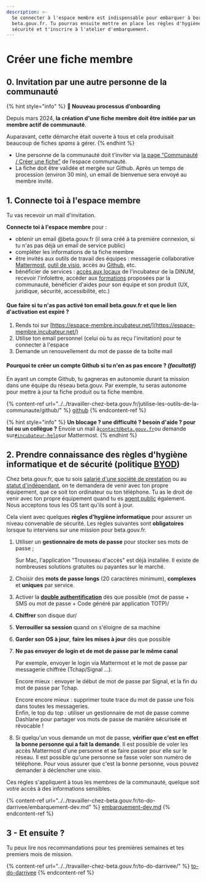 ```yaml
---
description: >-
  Se connecter à l'espace membre est indispensable pour embarquer à bord de
  beta.gouv.fr. Tu pourras ensuite mettre en place les règles d'hygiène de
  sécurité et t'inscrire à l'atelier d'embarquement.
---
```


# Créer une fiche membre

## 0. Invitation par une autre personne de la communauté

{% hint style="info" %}
**👋 Nouveau processus d’onboarding**

Depuis mars 2024, **la création d'une fiche membre doit être initiée par un membre actif de communauté**.

Auparavant, cette démarche était ouverte à tous et cela produisait beaucoup de fiches _spams_ à gérer.
{% endhint %}

* Une personne de la communauté doit t'inviter via [la page “Communauté / Créer une fiche”](https://espace-membre.incubateur.net/community/create) de l’espace communauté.
* La fiche doit être validée et mergée sur Github. Après un temps de procession (environ 30 min), un email de bienvenue sera envoyé au membre invité.

## 1. Connecte toi à l'espace membre

Tu vas recevoir un mail d'invitation.

**Connecte toi à l'espace membre** pour :

* obtenir un email @beta.gouv.fr (il sera créé à ta première connexion, si tu n'as pas déjà un email de service public)
* compléter les informations de ta fiche membre
* être invités aux outils de travail des équipes : messagerie collaborative [Mattermost](../../travailler-chez-beta.gouv.fr/jutilise-les-outils-de-la-communaute/mattermost/), [outil de visio](../../travailler-chez-beta.gouv.fr/jutilise-les-outils-de-la-communaute/faire-une-visio/), accès au [Github](../../travailler-chez-beta.gouv.fr/jutilise-les-outils-de-la-communaute/github/), etc.
* bénéficier de services : [accès aux locaux](../../decouvrir-les-guides-des-autres-incubateurs/incubateur-de-la-dinum/badge-pour-travailler-a-segur/) de l'incubateur de la DINUM, recevoir l'infolettre, accéder aux [formations](../../travailler-chez-beta.gouv.fr/se-former/) proposées par la communauté, bénéficier d'aides pour son équipe et son produit (UX, juridique, sécurité, accessibilité, etc.)

#### Que faire si tu n'as pas activé ton email beta.gouv.fr et que le lien d'activation est expiré ?

1. Rends toi sur [https://espace-membre.incubateur.net/](https://espace-membre.incubateur.net/)
2. Utilise ton email personnel (celui où tu as reçu l'invitation) pour te connecter à l'espace
3. Demande un renouvellement du mot de passe de ta boîte mail

#### Pourquoi te créer un compte Github si tu n'en as pas encore ? _**(facultatif)**_

En ayant un compte Github, tu gagneras en autonomie durant ta mission dans une équipe du réseau beta.gouv. Par exemple, tu seras autonome pour mettre à jour ta fiche produit ou ta fiche membre.

{% content-ref url="../../travailler-chez-beta.gouv.fr/jutilise-les-outils-de-la-communaute/github/" %}
[github](../../travailler-chez-beta.gouv.fr/jutilise-les-outils-de-la-communaute/github/)
{% endcontent-ref %}

{% hint style="info" %}
**Un blocage ? une difficulté ? besoin d'aide ? pour toi ou un collègue ?** Envoie un mail à[`contact@beta.gouv.fr`](mailto:contact@beta.gouv.Fr)ou demande sur[`#incubateur-help`](https://mattermost.incubateur.net/betagouv/channels/incubateur-help)sur Mattermost.
{% endhint %}

## 2. Prendre connaissance des règles d'hygiène informatique et de sécurité (politique [BYOD](https://fr.wikipedia.org/wiki/Bring\_your\_own\_device))

Chez beta.gouv.fr, que tu sois [salarié d'une société de prestation](../../travailler-chez-beta.gouv.fr/actions-transverses/sengager-dans-une-action-transverse/salaries-des-societes-de-prestation.md) ou au [statut d'indépendant](../../travailler-chez-beta.gouv.fr/actions-transverses/sengager-dans-une-action-transverse/independants-freelances.md), on te demandera de venir avec ton propre équipement, que ce soit ton ordinateur ou ton téléphone. Tu as le droit de venir avec ton propre équipement quand tu es [agent public](../../travailler-chez-beta.gouv.fr/actions-transverses/les-differents-statuts/fonctionnaires-et-contractuels-de-la-fonction-publique.md) également. Nous acceptons tous les OS tant qu'ils sont à jour.

Cela vient avec quelques **règles d'hygiène informatique** pour assurer un niveau convenable de sécurité. Les règles suivantes sont **obligatoires** lorsque tu interviens sur une mission pour beta.gouv.fr.

1.  Utiliser un **gestionnaire de mots de passe** pour stocker ses mots de passe ;

    Sur Mac, l'application "Trousseau d'accès" est déjà installée. Il existe de nombreuses solutions gratuites ou payantes sur le marché.
2. Choisir des **mots de passe longs** (20 caractères minimum), **complexes** et **uniques** par service.
3. Activer la [**double authentification**](https://fr.wikipedia.org/wiki/Double\_authentification) dès que possible (mot de passe + SMS ou mot de passe + Code généré par application TOTP)/
4. **Chiffrer** son disque dur/
5. **Verrouiller sa session** quand on s'éloigne de sa machine
6. **Garder son OS à jour**, **faire les mises à jour** dès que possible
7.  **Ne pas envoyer de login et de mot de passe par le même canal**

    Par exemple, envoyer le login via Mattermost et le mot de passe par messagerie chiffrée (Tchap/Signal ...).

    Encore mieux : envoyer le début de mot de passe par Signal, et la fin du mot de passe par Tchap.

    Encore encore mieux : supprimer toute trace du mot de passe une fois dans toutes les messageries.\
    Enfin, le top du top : utiliser un gestionnaire de mot de passe comme Dashlane pour partager vos mots de passe de manière sécurisée et révocable !
8. Si quelqu'un vous demande un mot de passe, **vérifier que c'est en effet la bonne personne qui a fait la demande**. Il est possible de voler les accès Mattermost d'une personne et se faire passer pour elle sur le réseau. Il est possible qu'une personne se fasse voler son numéro de téléphone. Pour vous assurer que c'est la bonne personne, vous pouvez demander à déclencher une visio.

Ces règles s'appliquent à tous les membres de la communauté, quelque soit votre accès à des informations sensibles.

{% content-ref url="../../travailler-chez-beta.gouv.fr/to-do-darrivee/embarquement-dev.md" %}
[embarquement-dev.md](../../travailler-chez-beta.gouv.fr/to-do-darrivee/embarquement-dev.md)
{% endcontent-ref %}

## 3 - Et ensuite ?

Tu peux lire nos recommandations pour tes premières semaines et tes premiers mois de mission.

{% content-ref url="../../travailler-chez-beta.gouv.fr/to-do-darrivee/" %}
[to-do-darrivee](../../travailler-chez-beta.gouv.fr/to-do-darrivee/)
{% endcontent-ref %}
